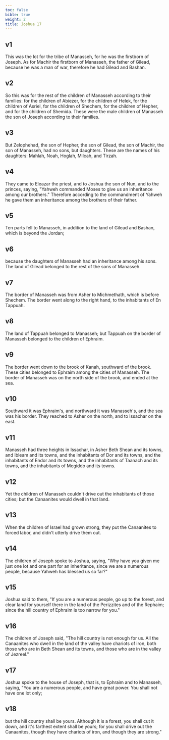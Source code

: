 ```yaml
---
toc: false
bible: true
weight: 2
title: Joshua 17
---
```



## v1 
This was the lot for the tribe of Manasseh, for he was the firstborn of Joseph. As for Machir the firstborn of Manasseh, the father of Gilead, because he was a man of war, therefore he had Gilead and Bashan. 

## v2 
So this was for the rest of the children of Manasseh according to their families: for the children of Abiezer, for the children of Helek, for the children of Asriel, for the children of Shechem, for the children of Hepher, and for the children of Shemida. These were the male children of Manasseh the son of Joseph according to their families. 

## v3 
But Zelophehad, the son of Hepher, the son of Gilead, the son of Machir, the son of Manasseh, had no sons, but daughters. These are the names of his daughters: Mahlah, Noah, Hoglah, Milcah, and Tirzah. 

## v4 
They came to Eleazar the priest, and to Joshua the son of Nun, and to the princes, saying, "Yahweh commanded Moses to give us an inheritance among our brothers." Therefore according to the commandment of Yahweh he gave them an inheritance among the brothers of their father. 

## v5 
Ten parts fell to Manasseh, in addition to the land of Gilead and Bashan, which is beyond the Jordan; 

## v6 
because the daughters of Manasseh had an inheritance among his sons. The land of Gilead belonged to the rest of the sons of Manasseh. 

## v7 
The border of Manasseh was from Asher to Michmethath, which is before Shechem. The border went along to the right hand, to the inhabitants of En Tappuah. 

## v8 
The land of Tappuah belonged to Manasseh; but Tappuah on the border of Manasseh belonged to the children of Ephraim. 

## v9 
The border went down to the brook of Kanah, southward of the brook. These cities belonged to Ephraim among the cities of Manasseh. The border of Manasseh was on the north side of the brook, and ended at the sea. 

## v10 
Southward it was Ephraim's, and northward it was Manasseh's, and the sea was his border. They reached to Asher on the north, and to Issachar on the east. 

## v11 
Manasseh had three heights in Issachar, in Asher Beth Shean and its towns, and Ibleam and its towns, and the inhabitants of Dor and its towns, and the inhabitants of Endor and its towns, and the inhabitants of Taanach and its towns, and the inhabitants of Megiddo and its towns. 

## v12 
Yet the children of Manasseh couldn't drive out the inhabitants of those cities; but the Canaanites would dwell in that land. 

## v13 
When the children of Israel had grown strong, they put the Canaanites to forced labor, and didn't utterly drive them out. 

## v14 
The children of Joseph spoke to Joshua, saying, "Why have you given me just one lot and one part for an inheritance, since we are a numerous people, because Yahweh has blessed us so far?" 

## v15 
Joshua said to them, "If you are a numerous people, go up to the forest, and clear land for yourself there in the land of the Perizzites and of the Rephaim; since the hill country of Ephraim is too narrow for you." 

## v16 
The children of Joseph said, "The hill country is not enough for us. All the Canaanites who dwell in the land of the valley have chariots of iron, both those who are in Beth Shean and its towns, and those who are in the valley of Jezreel." 

## v17 
Joshua spoke to the house of Joseph, that is, to Ephraim and to Manasseh, saying, "You are a numerous people, and have great power. You shall not have one lot only; 

## v18 
but the hill country shall be yours. Although it is a forest, you shall cut it down, and it's farthest extent shall be yours; for you shall drive out the Canaanites, though they have chariots of iron, and though they are strong."
